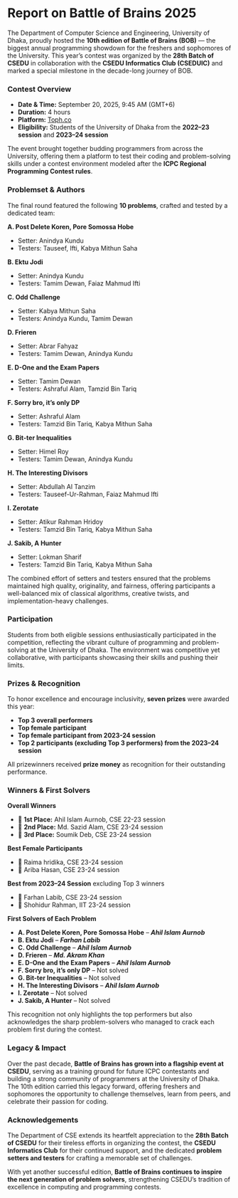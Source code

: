 # Report on Battle of Brains 2025

The Department of Computer Science and Engineering, University of Dhaka, proudly hosted the **10th edition of Battle of Brains (BOB)** — the biggest annual programming showdown for the freshers and sophomores of the University. This year’s contest was organized by the **28th Batch of CSEDU** in collaboration with the **CSEDU Informatics Club (CSEDUIC)** and marked a special milestone in the decade-long journey of BOB.

### Contest Overview

* **Date & Time:** September 20, 2025, 9:45 AM (GMT+6)
* **Duration:** 4 hours
* **Platform:** [Toph.co](https://toph.co)
* **Eligibility:** Students of the University of Dhaka from the **2022–23 session** and **2023–24 session**

The event brought together budding programmers from across the University, offering them a platform to test their coding and problem-solving skills under a contest environment modeled after the **ICPC Regional Programming Contest rules**.

### Problemset & Authors

The final round featured the following **10 problems**, crafted and tested by a dedicated team:

**A. Post Delete Koren, Pore Somossa Hobe**
* Setter: Anindya Kundu
* Testers: Tauseef, Ifti, Kabya Mithun Saha

**B. Ektu Jodi**

* Setter: Anindya Kundu
* Testers: Tamim Dewan, Faiaz Mahmud Ifti

**C. Odd Challenge**

* Setter: Kabya Mithun Saha
* Testers: Anindya Kundu, Tamim Dewan

**D. Frieren**

* Setter: Abrar Fahyaz
* Testers: Tamim Dewan, Anindya Kundu

**E. D-One and the Exam Papers**

* Setter: Tamim Dewan
* Testers: Ashraful Alam, Tamzid Bin Tariq

**F. Sorry bro, it’s only DP**

* Setter: Ashraful Alam
* Testers: Tamzid Bin Tariq, Kabya Mithun Saha

**G. Bit-ter Inequalities**

* Setter: Himel Roy
* Testers: Tamim Dewan, Anindya Kundu

**H. The Interesting Divisors**

* Setter: Abdullah Al Tanzim
* Testers: Tauseef-Ur-Rahman, Faiaz Mahmud Ifti

**I. Zerotate**

* Setter: Atikur Rahman Hridoy
* Testers: Tamzid Bin Tariq, Kabya Mithun Saha

**J. Sakib, A Hunter**

* Setter: Lokman Sharif
* Testers: Tamzid Bin Tariq, Kabya Mithun Saha

The combined effort of setters and testers ensured that the problems maintained high quality, originality, and fairness, offering participants a well-balanced mix of classical algorithms, creative twists, and implementation-heavy challenges.

### Participation

Students from both eligible sessions enthusiastically participated in the competition, reflecting the vibrant culture of programming and problem-solving at the University of Dhaka. The environment was competitive yet collaborative, with participants showcasing their skills and pushing their limits.

### Prizes & Recognition

To honor excellence and encourage inclusivity, **seven prizes** were awarded this year:

* **Top 3 overall performers**
* **Top female participant**
* **Top female participant from 2023-24 session**
* **Top 2 participants (excluding Top 3 performers) from the 2023–24 session**

All prizewinners received **prize money** as recognition for their outstanding performance.

### Winners & First Solvers

**Overall Winners**

* 🥇 **1st Place:** Ahil Islam Aurnob, CSE 22-23 session 
* 🥈 **2nd Place:** Md. Sazid Alam, CSE 23-24 session 
* 🥉 **3rd Place:** Soumik Deb, CSE 23-24 session 

**Best Female Participants**

* 🏅 Raima hridika, CSE 23-24 session 
* 🏅 Ariba Hasan, CSE 23-24 session 

**Best from 2023–24 Session** excluding Top 3 winners

* 🏅 Farhan Labib, CSE 23-24 session
* 🏅 Shohidur Rahman, IIT 23-24 session

**First Solvers of Each Problem**

* **A. Post Delete Koren, Pore Somossa Hobe** – ***Ahil Islam Aurnob***
* **B. Ektu Jodi** – ***Farhan Labib***
* **C. Odd Challenge** – ***Ahil Islam Aurnob***
* **D. Frieren** – ***Md. Akram Khan***
* **E. D-One and the Exam Papers** – ***Ahil Islam Aurnob***
* **F. Sorry bro, it’s only DP** – Not solved
* **G. Bit-ter Inequalities** – Not solved
* **H. The Interesting Divisors** – ***Ahil Islam Aurnob***
* **I. Zerotate** – Not solved
* **J. Sakib, A Hunter** – Not solved

This recognition not only highlights the top performers but also acknowledges the sharp problem-solvers who managed to crack each problem first during the contest.

### Legacy & Impact

Over the past decade, **Battle of Brains has grown into a flagship event at CSEDU**, serving as a training ground for future ICPC contestants and building a strong community of programmers at the University of Dhaka. The 10th edition carried this legacy forward, offering freshers and sophomores the opportunity to challenge themselves, learn from peers, and celebrate their passion for coding.

### Acknowledgements

The Department of CSE extends its heartfelt appreciation to the **28th Batch of CSEDU** for their tireless efforts in organizing the contest, the **CSEDU Informatics Club** for their continued support, and the dedicated **problem setters and testers** for crafting a memorable set of challenges.

With yet another successful edition, **Battle of Brains continues to inspire the next generation of problem solvers**, strengthening CSEDU’s tradition of excellence in computing and programming contests.
